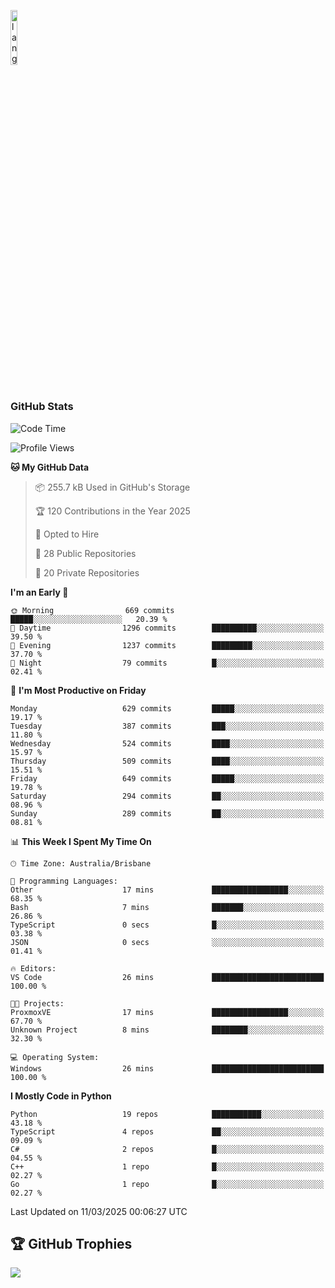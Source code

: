 <p align="left"><img width=15%" src="https://github.com/alansmathew/alansmathew/raw/master/lang.gif" alt="lang image here" /></p>

# <h3 align="left">GitHub Stats</h3>

<!--START_SECTION:waka-->
![Code Time](http://img.shields.io/badge/Code%20Time-558%20hrs%2010%20mins-blue)

![Profile Views](http://img.shields.io/badge/Profile%20Views-2-blue)

**🐱 My GitHub Data** 

> 📦 255.7 kB Used in GitHub's Storage 
 > 
> 🏆 120 Contributions in the Year 2025
 > 
> 💼 Opted to Hire
 > 
> 📜 28 Public Repositories 
 > 
> 🔑 20 Private Repositories 
 > 
**I'm an Early 🐤** 

```text
🌞 Morning                669 commits         █████░░░░░░░░░░░░░░░░░░░░   20.39 % 
🌆 Daytime                1296 commits        ██████████░░░░░░░░░░░░░░░   39.50 % 
🌃 Evening                1237 commits        █████████░░░░░░░░░░░░░░░░   37.70 % 
🌙 Night                  79 commits          █░░░░░░░░░░░░░░░░░░░░░░░░   02.41 % 
```
📅 **I'm Most Productive on Friday** 

```text
Monday                   629 commits         █████░░░░░░░░░░░░░░░░░░░░   19.17 % 
Tuesday                  387 commits         ███░░░░░░░░░░░░░░░░░░░░░░   11.80 % 
Wednesday                524 commits         ████░░░░░░░░░░░░░░░░░░░░░   15.97 % 
Thursday                 509 commits         ████░░░░░░░░░░░░░░░░░░░░░   15.51 % 
Friday                   649 commits         █████░░░░░░░░░░░░░░░░░░░░   19.78 % 
Saturday                 294 commits         ██░░░░░░░░░░░░░░░░░░░░░░░   08.96 % 
Sunday                   289 commits         ██░░░░░░░░░░░░░░░░░░░░░░░   08.81 % 
```


📊 **This Week I Spent My Time On** 

```text
🕑︎ Time Zone: Australia/Brisbane

💬 Programming Languages: 
Other                    17 mins             █████████████████░░░░░░░░   68.35 % 
Bash                     7 mins              ███████░░░░░░░░░░░░░░░░░░   26.86 % 
TypeScript               0 secs              █░░░░░░░░░░░░░░░░░░░░░░░░   03.38 % 
JSON                     0 secs              ░░░░░░░░░░░░░░░░░░░░░░░░░   01.41 % 

🔥 Editors: 
VS Code                  26 mins             █████████████████████████   100.00 % 

🐱‍💻 Projects: 
ProxmoxVE                17 mins             █████████████████░░░░░░░░   67.70 % 
Unknown Project          8 mins              ████████░░░░░░░░░░░░░░░░░   32.30 % 

💻 Operating System: 
Windows                  26 mins             █████████████████████████   100.00 % 
```

**I Mostly Code in Python** 

```text
Python                   19 repos            ███████████░░░░░░░░░░░░░░   43.18 % 
TypeScript               4 repos             ██░░░░░░░░░░░░░░░░░░░░░░░   09.09 % 
C#                       2 repos             █░░░░░░░░░░░░░░░░░░░░░░░░   04.55 % 
C++                      1 repo              █░░░░░░░░░░░░░░░░░░░░░░░░   02.27 % 
Go                       1 repo              █░░░░░░░░░░░░░░░░░░░░░░░░   02.27 % 
```




 Last Updated on 11/03/2025 00:06:27 UTC
<!--END_SECTION:waka-->

## 🏆 GitHub Trophies

![](https://github-profile-trophy.vercel.app/?username=samh06&theme=discord&no-frame=true&no-bg=false&margin-w=4)
